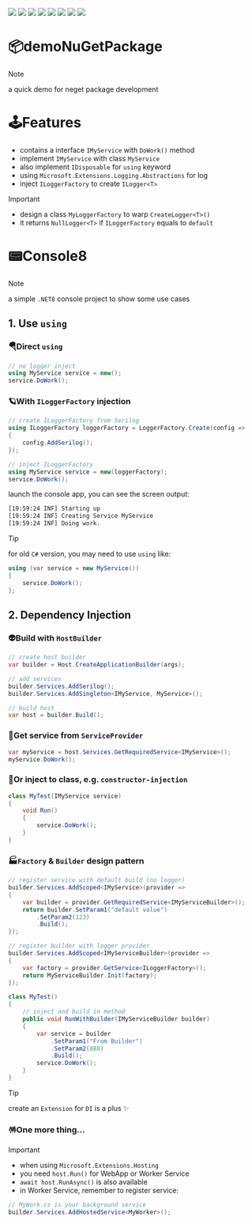 ![](https://img.shields.io/badge/SGS-OAD-orange) 
![](https://img.shields.io/badge/proj-demo%20nuget%20package-purple) 
![](https://img.shields.io/badge/-4.7.2-3484D2?logo=dotnet)
![](https://img.shields.io/badge/-4.8.1-3484D2?logo=dotnet)
![](https://img.shields.io/badge/-Standard%202.0-056473?logo=dotnet)
![](https://img.shields.io/badge/-6-512BD4?logo=dotnet)
![](https://img.shields.io/badge/-8-512BD4?logo=dotnet)
![](https://img.shields.io/badge/-NuGet-004880?logo=nuget)

# 📦demoNuGetPackage

> [!NOTE] 
> a quick demo for neget package development

# 🕹️Features

- contains a interface `IMyService` with `DoWork()` method
- implement `IMyService` with class `MyService` 
- also implement `IDisposable` for `using` keyword
- using `Microsoft.Extensions.Logging.Abstractions` for log
- inject `ILoggerFactory` to create `ILogger<T>`

> [!IMPORTANT]
> - design a class `MyLoggerFactory` to warp `CreateLogger<T>()`
> - it returns `NullLogger<T>` if `ILoggerFactory` equals to `default`

# 📟Console8

> [!NOTE]
> a simple `.NET8` console project to show some use cases

## 1. Use `using`

### 🪂Direct `using`

```cs
// no logger inject
using MyService service = new();
service.DoWork();
```

### 🪐With `ILoggerFactory` injection

```cs
// create ILoggerFactory from Serilog
using ILoggerFactory loggerFactory = LoggerFactory.Create(config =>
{
    config.AddSerilog();
});

// inject ILoggerFactory
using MyService service = new(loggerFactory);
service.DoWork();
```

launch the console app, you can see the screen output:

```sh
[19:59:24 INF] Starting up
[19:59:24 INF] Creating Service MyService
[19:59:24 INF] Doing work.
```

> [!TIP]
> for old `C#` version, you may need to use `using` like:

```cs
using (var service = new MyService())
{
    service.DoWork();
};
```

## 2. Dependency Injection

### 👽Build with `HostBuilder`

```cs
// create host builder
var builder = Host.CreateApplicationBuilder(args);

// add services
builder.Services.AddSerilog();
builder.Services.AddSingleton<IMyService, MyService>();

// build host
var host = builder.Build();
```

### 🍄Get service from `ServiceProvider`
  
```cs
var myService = host.Services.GetRequiredService<IMyService>();
myService.DoWork();
```

### 🌵Or inject to class, e.g. `constructor-injection`
  
```cs
class MyTest(IMyService service)
{
    void Run()
    {
        service.DoWork();
    }
}
```

### 🏭`Factory` & `Builder` design pattern

```cs
// register service with default build (no logger)
builder.Services.AddScoped<IMyService>(provider =>
{
    var builder = provider.GetRequiredService<IMyServiceBuilder>();
    return builder.SetParam1("default value")
        .SetParam2(123)
        .Build();
});
```

```cs
// register builder with logger provider
builder.Services.AddScoped<IMyServiceBuilder>(provider =>
{
    var factory = provider.GetService<ILoggerFactory>();
    return MyServiceBuilder.Init(factory);
});

class MyTest()
{
    // inject and build in method
    public void RunWithBuilder(IMyServiceBuilder builder)
    {
        var service = builder
            .SetParam1("From Builder")
            .SetParam2(888)
            .Build();
        service.DoWork();
    }
}
```

>[!TIP]
> create an `Extension` for `DI` is a plus ✨

### 🪅One more thing...

> [!IMPORTANT]
> - when using `Microsoft.Extensions.Hosting`
> - you need `host.Run()` for WebApp or Worker Service
> - `await host.RunAsync()` is also available
> - in Worker Service, remember to register service:

```cs
// MyWork.cs is your background service
builder.Services.AddHostedService<MyWorker>();
```